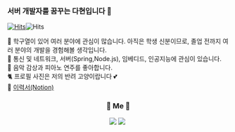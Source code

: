 ### 서버 개발자를 꿈꾸는 다현입니다 👋

[![Hits](https://hits.seeyoufarm.com/api/count/incr/badge.svg?url=https%3A%2F%2Fgithub.com%2Fdefwdahyun0&count_bg=%2379C83D&title_bg=%23555555&icon=&icon_color=%23E7E7E7&title=hits&edge_flat=false)](https://hits.seeyoufarm.com)![Hits](https://img.shields.io/github/followers/dahyeonw?label=Follow)

🔭 학구열이 있어 여러 분야에 관심이 많습니다. 아직은 학생 신분이므로, 졸업 전까지 여러 분야의 개발을 경험해볼 생각입니다. <br>
🌱 통신 및 네트워크, 서버(Spring,Node.js), 임베디드, 인공지능에 관심이 있습니다. <br>
🎹 음악 감상과 피아노 연주를 좋아합니다. <br>
🐈 프로필 사진은 저의 반려 고양이랍니다 💕 <br>
💁 [이력서(Notion)](https://flowery-slipper-d90.notion.site/Resume-07a1f07286594a7bbeb296d2678e5f92) <br>


<h3 align="center">🍒 Me 🍒 </h3>
<p align="center">
  <a href="mailto:wdh112139@gmail.com"><img src="https://img.shields.io/badge/Gmail-d14836?style=flat-square&logo=Gmail&logoColor=white&link=wdh112139@gmail.com"/></a>
  <a href="https://nali.tistory.com/"><img src="http://img.shields.io/badge/-Tech%20Blog-green?style=flat-square&logo=github&link=https://nali.tistory.com/"/></a>&nbsp
</p>
